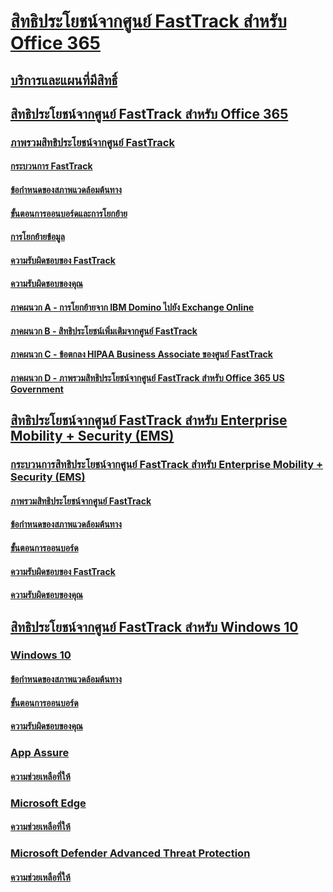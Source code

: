 # [สิทธิประโยชน์จากศูนย์ FastTrack สำหรับ Office 365](M365-fasttrack-benefit-overview.md)
## [บริการและแผนที่มีสิทธิ์](M365-eligible-services-and-plans.md)
## [สิทธิประโยชน์จากศูนย์ FastTrack สำหรับ Office 365](O365-fasttrack-benefit-for-office-365.md)
### [ภาพรวมสิทธิประโยชน์จากศูนย์ FastTrack](O365-fasttrack-benefit-overview.md)
#### [กระบวนการ FastTrack](O365-fasttrack-process.md)
#### [ข้อกำหนดของสภาพแวดล้อมต้นทาง](O365-source-environment-expectations.md)
#### [ขั้นตอนการออนบอร์ดและการโยกย้าย](O365-onboarding-and-migration.md)
#### [การโยกย้ายข้อมูล](O365-data-migration.md)
#### [ความรับผิดชอบของ FastTrack](O365-fasttrack-responsibilities.md)
#### [ความรับผิดชอบของคุณ](O365-your-responsibilities.md)
#### [ภาคผนวก A - การโยกย้ายจาก IBM Domino ไปยัง Exchange Online](O365-from-ibm-domino-to-exchange-online.md)
#### [ภาคผนวก B - สิทธิประโยชน์เพิ่มเติมจากศูนย์ FastTrack](O365-fasttrack-additional-benefits.md)
#### [ภาคผนวก C - ข้อตกลง HIPAA Business Associate ของศูนย์ FastTrack](O365-hipaa-business-associate-agreement.md)
#### [ภาคผนวก D - ภาพรวมสิทธิประโยชน์จากศูนย์ FastTrack สำหรับ Office 365 US Government](US-Gov-appendix-overview.md)
## [สิทธิประโยชน์จากศูนย์ FastTrack สำหรับ Enterprise Mobility + Security (EMS)](EMS-fasttrack-benefit-for-EMS.md)
### [กระบวนการสิทธิประโยชน์จากศูนย์ FastTrack สำหรับ Enterprise Mobility + Security (EMS)](EMS-fasttrack-process.md)
#### [ภาพรวมสิทธิประโยชน์จากศูนย์ FastTrack](EMS-fasttrack-benefit-overview.md)
#### [ข้อกำหนดของสภาพแวดล้อมต้นทาง](EMS-source-environment-expectations.md)
#### [ขั้นตอนการออนบอร์ด](EMS-onboarding-phases.md)
#### [ความรับผิดชอบของ FastTrack](EMS-fasttrack-responsibilities.md)
#### [ความรับผิดชอบของคุณ](EMS-your-responsibilities.md)
## [สิทธิประโยชน์จากศูนย์ FastTrack สำหรับ Windows 10](Win-10-fasttrack-benefit-for-windows-10.md)
### [Windows 10](Win-10-windows-10.md)
#### [ข้อกำหนดของสภาพแวดล้อมต้นทาง](Win-10-source-environment-expectations.md)
#### [ขั้นตอนการออนบอร์ด](Win-10-onboarding-phases.md)
#### [ความรับผิดชอบของคุณ](Win-10-your-responsibilities.md)
### [App Assure](Win-10-app-assure.md)
#### [ความช่วยเหลือที่ให้](Win-10-app-assure-assistance-offered.md)
### [Microsoft Edge](Win-10-microsoft-edge.md)
#### [ความช่วยเหลือที่ให้](Win-10-microsoft-edge-assistance-offered.md)
### [Microsoft Defender Advanced Threat Protection](Win-10-microsoft-defender-atp.md)
#### [ความช่วยเหลือที่ให้](Win-10-microsoft-defender-atp-assistance-offered.md)
